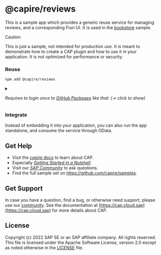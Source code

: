 # @capire/reviews

This is a sample app which provides a generic reuse service for managing reviews,
and a corresponding Fiori UI. It is used in the [bookstore](../bookstore) sample.

> [!CAUTION]
> This is just a sample, not intended for production use. It is meant to demonstrate how to create a CAP plugin and how to use it in your application. It is not optimized for performance or security.


### Reuse

```sh
npm add @capire/reviews
```


<details>
<summary>    

  _Requires to login once to [GitHub Packages](https://docs.github.com/packages) like that: (&rarr; click to show)_

</summary>

  ```sh
  npm login --scope=@capire --registry=https://npm.pkg.github.com
  ```

  As password you're using a Personal Access Token (classic) with `read:packages` scope. Read more about it in [Authenticating to GitHub Packages](https://docs.github.com/en/packages/working-with-a-github-packages-registry/working-with-the-npm-registry#authenticating-to-github-packages)

</details>



### Integrate

Instead of embedding it into your application, you can also run the app standalone,
and consume the service through OData.


## Get Help

- Visit the [*capire* docs](https://cap.cloud.sap) to learn about CAP.
- Especially [*Getting Started in a Nutshell*](https://cap.cloud.sap/docs/get-started/in-a-nutshell).
- Visit our [*SAP Community*](https://answers.sap.com/tags/9f13aee1-834c-4105-8e43-ee442775e5ce) to ask questions.
- Find the full sample set on https://github.com/capire/samples.

## Get Support

In case you have a question, find a bug, or otherwise need support, please use our [community](https://answers.sap.com/tags/9f13aee1-834c-4105-8e43-ee442775e5ce). See the documentation at [https://cap.cloud.sap](https://cap.cloud.sap) for more details about CAP.

## License

Copyright (c) 2022 SAP SE or an SAP affiliate company. All rights reserved. This file is licensed under the Apache Software License, version 2.0 except as noted otherwise in the [LICENSE](LICENSES/Apache-2.0.txt) file.